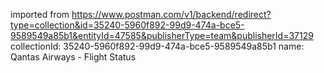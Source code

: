 imported from https://www.postman.com/v1/backend/redirect?type=collection&id=35240-5960f892-99d9-474a-bce5-9589549a85b1&entityId=47585&publisherType=team&publisherId=37129
collectionId: 35240-5960f892-99d9-474a-bce5-9589549a85b1
name: Qantas Airways - Flight Status